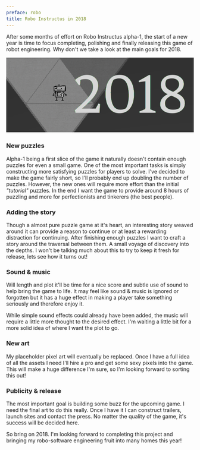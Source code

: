 ```yaml
---
preface: robo
title: Robo Instructus in 2018
---
```


After some months of effort on Robo Instructus alpha-1, the start of a new year is time to focus completing, polishing and finally releasing this game of robot engineering. Why don't we take a look at the main goals for 2018.

![](/assets/2018-01-05/ri-2018.png "Robo Instructus 2018 plans")

### New puzzles
Alpha-1 being a first slice of the game it naturally doesn't contain enough puzzles for even a small game. One of the most important tasks is simply constructing more satisfying puzzles for players to solve. I've decided to make the game fairly short, so I'll probably end up doubling the number of puzzles. However, the new ones will require more effort than the initial _"tutorial"_ puzzles. In the end I want the game to provide around 8 hours of puzzling and more for perfectionists and tinkerers (the best people).

### Adding the story
Though a almost pure puzzle game at it's heart, an interesting story weaved around it can provide a reason to continue or at least a rewarding distraction for continuing. After finishing enough puzzles I want to craft a story around the traversal between them. A small voyage of discovery into the depths. I won't be talking much about this to try to keep it fresh for release, lets see how it turns out!

### Sound & music
Will length and plot it'll be time for a nice score and subtle use of sound to help bring the game to life. It may feel like sound & music is ignored or forgotten but it has a huge effect in making a player take something seriously and therefore enjoy it.

While simple sound effects could already have been added, the music will require a little more thought to the desired effect. I'm waiting a little bit for a more solid idea of where I want the plot to go.

### New art
My placeholder pixel art will eventually be replaced. Once I have a full idea of all the assets I need I'll hire a pro and get some sexy pixels into the game. This will make a huge difference I'm sure, so I'm looking forward to sorting this out!

### Publicity & release
The most important goal is building some buzz for the upcoming game. I need the final art to do this really. Once I have it I can construct trailers, launch sites and contact the press. No matter the quality of the game, it's success will be decided here.

So bring on 2018. I'm looking forward to completing this project and bringing my robo-software engineering fruit into many homes this year!
